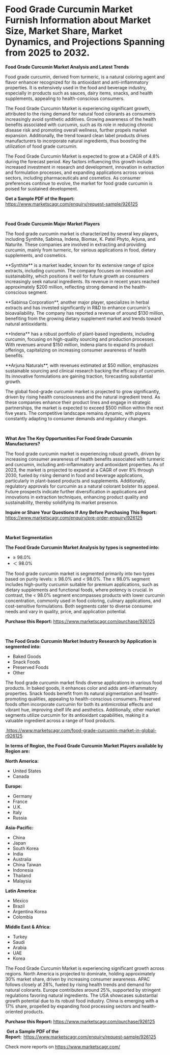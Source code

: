<p><h1>Food Grade Curcumin Market Furnish Information about Market Size, Market Share, Market Dynamics, and Projections Spanning from 2025 to 2032.</h1></p><p><strong>Food Grade Curcumin Market Analysis and Latest Trends</strong></p>
<p><p>Food grade curcumin, derived from turmeric, is a natural coloring agent and flavor enhancer recognized for its antioxidant and anti-inflammatory properties. It is extensively used in the food and beverage industry, especially in products such as sauces, dairy items, snacks, and health supplements, appealing to health-conscious consumers.</p><p>The Food Grade Curcumin Market is experiencing significant growth, attributed to the rising demand for natural food colorants as consumers increasingly avoid synthetic additives. Growing awareness of the health benefits associated with curcumin, such as its role in reducing chronic disease risk and promoting overall wellness, further propels market expansion. Additionally, the trend toward clean label products drives manufacturers to incorporate natural ingredients, thus boosting the utilization of food grade curcumin.</p><p>The Food Grade Curcumin Market is expected to grow at a CAGR of 4.8% during the forecast period. Key factors influencing this growth include increased investment in research and development, innovation in extraction and formulation processes, and expanding applications across various sectors, including pharmaceuticals and cosmetics. As consumer preferences continue to evolve, the market for food grade curcumin is poised for sustained development.</p></p>
<p><strong>Get a Sample PDF of the Report:&nbsp;</strong> <a href="https://www.marketscagr.com/enquiry/request-sample/926125?utm_campaign=2667&utm_medium=2&utm_source=Github&utm_content=ia&utm_term=24032025&utm_id=food-grade-curcumin">https://www.marketscagr.com/enquiry/request-sample/926125</a></p>
<p>&nbsp;</p>
<p><strong>Food Grade Curcumin Major Market Players</strong></p>
<p><p>The food grade curcumin market is characterized by several key players, including Synthite, Sabinsa, Indena, Biomax, K. Patel Phyto, Arjuna, and Naturite. These companies are involved in extracting and providing curcumin, mainly from turmeric, for various applications in food, dietary supplements, and cosmetics.</p><p>**Synthite** is a market leader, known for its extensive range of spice extracts, including curcumin. The company focuses on innovation and sustainability, which positions it well for future growth as consumers increasingly seek natural ingredients. Its revenue in recent years reached approximately $200 million, reflecting strong demand in the health-conscious segment.</p><p>**Sabinsa Corporation**, another major player, specializes in herbal extracts and has invested significantly in R&D to enhance curcumin's bioavailability. The company has reported a revenue of around $130 million, benefiting from the growing dietary supplement market and trends toward natural antioxidants.</p><p>**Indena** has a robust portfolio of plant-based ingredients, including curcumin, focusing on high-quality sourcing and production processes. With revenues around $150 million, Indena plans to expand its product offerings, capitalizing on increasing consumer awareness of health benefits.</p><p>**Arjuna Naturals**, with revenues estimated at $50 million, emphasizes sustainable sourcing and clinical research backing the efficacy of curcumin. Its innovative formulations are gaining traction, forecasting substantial growth.</p><p>The global food-grade curcumin market is projected to grow significantly, driven by rising health consciousness and the natural ingredient trend. As these companies enhance their product lines and engage in strategic partnerships, the market is expected to exceed $500 million within the next five years. The competitive landscape remains dynamic, with players constantly adapting to consumer demands and regulatory changes.</p></p>
<p>&nbsp;</p>
<p><strong>What Are The Key Opportunities For Food Grade Curcumin Manufacturers?</strong></p>
<p><p>The food grade curcumin market is experiencing robust growth, driven by increasing consumer awareness of health benefits associated with turmeric and curcumin, including anti-inflammatory and antioxidant properties. As of 2023, the market is projected to expand at a CAGR of over 8% through 2030, fueled by rising demand in food and beverage applications, particularly in plant-based products and supplements. Additionally, regulatory approvals for curcumin as a natural colorant bolster its appeal. Future prospects indicate further diversification in applications and innovations in extraction techniques, enhancing product quality and sustainability, thereby solidifying its market presence.</p></p>
<p><strong>Inquire or Share Your Questions If Any Before Purchasing This Report:</strong> <a href="https://www.marketscagr.com/enquiry/pre-order-enquiry/926125?utm_campaign=2667&utm_medium=2&utm_source=Github&utm_content=ia&utm_term=24032025&utm_id=food-grade-curcumin">https://www.marketscagr.com/enquiry/pre-order-enquiry/926125</a></p>
<p>&nbsp;</p>
<p><strong>Market Segmentation</strong></p>
<p><strong>The Food Grade Curcumin Market Analysis by types is segmented into:</strong></p>
<p><ul><li>≥ 98.0%</li><li>＜ 98.0%</li></ul></p>
<p><p>The food grade curcumin market is segmented primarily into two types based on purity levels: ≥ 98.0% and < 98.0%. The ≥ 98.0% segment includes high-purity curcumin suitable for premium applications, such as dietary supplements and functional foods, where potency is crucial. In contrast, the < 98.0% segment encompasses products with lower curcumin concentration, commonly used in food coloring, culinary applications, and cost-sensitive formulations. Both segments cater to diverse consumer needs and vary in quality, price, and application potential.</p></p>
<p><strong>Purchase this Report:&nbsp;</strong><a href="https://www.marketscagr.com/purchase/926125?utm_campaign=2667&utm_medium=2&utm_source=Github&utm_content=ia&utm_term=24032025&utm_id=food-grade-curcumin">https://www.marketscagr.com/purchase/926125</a></p>
<p>&nbsp;</p>
<p><strong>The Food Grade Curcumin Market Industry Research by Application is segmented into:</strong></p>
<p><ul><li>Baked Goods</li><li>Snack Foods</li><li>Preserved Foods</li><li>Other</li></ul></p>
<p><p>The food grade curcumin market finds diverse applications in various food products. In baked goods, it enhances color and adds anti-inflammatory properties. Snack foods benefit from its natural pigmentation and health-promoting qualities, appealing to health-conscious consumers. Preserved foods often incorporate curcumin for both its antimicrobial effects and vibrant hue, improving shelf life and aesthetics. Additionally, other market segments utilize curcumin for its antioxidant capabilities, making it a valuable ingredient across a range of food products.</p></p>
<p><a href="https://www.marketscagr.com/food-grade-curcumin-market-in-global-r926125?utm_campaign=2667&utm_medium=2&utm_source=Github&utm_content=ia&utm_term=24032025&utm_id=food-grade-curcumin">&nbsp;https://www.marketscagr.com/food-grade-curcumin-market-in-global-r926125</a></p>
<p><strong>In terms of Region, the Food Grade Curcumin Market Players available by Region are:</strong></p>
<p>
    <p> <strong> North America: </strong>
        <ul>
            <li>United States</li>
            <li>Canada</li>
        </ul>
        </p> 
    <p> <strong> Europe: </strong>
        <ul>
            <li>Germany</li>
            <li>France</li>
            <li>U.K.</li>
            <li>Italy</li>
            <li>Russia</li>
        </ul>
        </p> 
    <p> <strong> Asia-Pacific: </strong>
        <ul>
            <li>China</li>
            <li>Japan</li>
            <li>South Korea</li>
            <li>India</li>
            <li>Australia</li>
            <li>China Taiwan</li>
            <li>Indonesia</li>
            <li>Thailand</li>
            <li>Malaysia</li>
        </ul>
        </p> 
    <p> <strong> Latin America: </strong>
        <ul>
            <li>Mexico</li>
            <li>Brazil</li>
            <li>Argentina Korea</li>
            <li>Colombia</li>
        </ul>
        </p> 
    <p> <strong> Middle East & Africa: </strong>
        <ul>
            <li>Turkey</li>
            <li>Saudi</li>
            <li>Arabia</li>
            <li>UAE</li>
            <li>Korea</li>
        </ul>
    </p>
    </p>
<p><p>The Food Grade Curcumin Market is experiencing significant growth across regions. North America is projected to dominate, holding approximately 30% market share, driven by increasing consumer awareness. APAC follows closely at 28%, fueled by rising health trends and demand for natural colorants. Europe contributes around 25%, supported by stringent regulations favoring natural ingredients. The USA showcases substantial growth potential due to its robust food industry. China is emerging with a 17% share, propelled by expanding food processing sectors and health-oriented products.</p></p>
<p><strong>Purchase this Report: </strong><a href="https://www.marketscagr.com/purchase/926125?utm_campaign=2667&utm_medium=2&utm_source=Github&utm_content=ia&utm_term=24032025&utm_id=food-grade-curcumin">https://www.marketscagr.com/purchase/926125</a></p>
<p>&nbsp;<strong>Get a Sample PDF of the Report:&nbsp;&nbsp;</strong><a href="https://www.marketscagr.com/enquiry/request-sample/926125?utm_campaign=2667&utm_medium=2&utm_source=Github&utm_content=ia&utm_term=24032025&utm_id=food-grade-curcumin">https://www.marketscagr.com/enquiry/request-sample/926125</a></p>
<p><strong></strong></p>
<p>Check more reports on <a href="https://www.marketscagr.com/?utm_campaign=2667&utm_medium=2&utm_source=Github&utm_content=ia&utm_term=24032025&utm_id=food-grade-curcumin">https://www.marketscagr.com/</a></p>